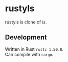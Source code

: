 # rustyls

rustyls is clone of _ls_.

## Development

Written in Rust `rustc 1.50.0`.  
Can compile with `cargo`.
